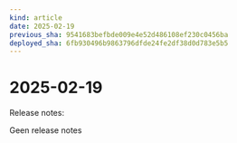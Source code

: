 ```yaml
---
kind: article
date: 2025-02-19
previous_sha: 9541683befbde009e4e52d486108ef230c0456ba
deployed_sha: 6fb930496b9863796dfde24fe2df38d0d783e5b5
---
```


# 2025-02-19

Release notes:

Geen release notes
